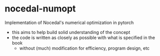 # nocedal-numopt
Implementation of Nocedal's numerical optimization in pytorch

* this aims to help build solid understanding of the concept
* the code is written as closely as possible with what is specified in the book
  * without (much) modification for efficiency, program design, etc
